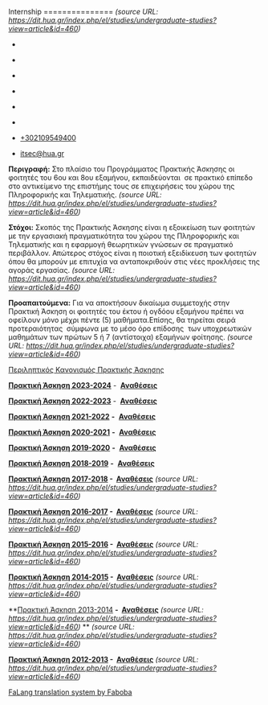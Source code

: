 Internship
===============    *(source URL: https://dit.hua.gr/index.php/el/studies/undergraduate-studies?view=article&id=460)*

*   [](https://www.facebook.com/ditharokopio)
*   [](https://www.youtube.com/channel/UCEHkYirpXF1nSLxDCrfDZ4A)
*   [](https://www.linkedin.com/company/77699385)
*   [](https://www.instagram.com/dithua)

*   [](https://dit.hua.gr/index.php/el/studies/undergraduate-studies)
*   [](https://dit.hua.gr/index.php/en/studies/undergraduate-studies)

*   [+302109549400](tel:+302109549400)
*   [itsec@hua.gr](mailto:itsec@hua.gr)

**Περιγραφή:** Στο πλαίσιο του Προγράμματος Πρακτικής Άσκησης οι φοιτητές του 6ου και 8ου εξαμήνου, εκπαιδεύονται  σε πρακτικό επίπεδο στο αντικείμενο της επιστήμης τους σε επιχειρήσεις του χώρου της Πληροφορικής και Τηλεματικής.  *(source URL: https://dit.hua.gr/index.php/el/studies/undergraduate-studies?view=article&id=460)*

**Στόχοι:** Σκοπός της Πρακτικής Άσκησης είναι η εξοικείωση των φοιτητών με την εργασιακή πραγματικότητα του χώρου της Πληροφορικής και Τηλεματικής και η εφαρμογή θεωρητικών γνώσεων σε πραγματικό περιβάλλον. Απώτερος στόχος είναι η ποιοτική εξειδίκευση των φοιτητών όπου θα μπορούν με επιτυχία να ανταποκριθούν στις νέες προκλήσεις της αγοράς εργασίας.  *(source URL: https://dit.hua.gr/index.php/el/studies/undergraduate-studies?view=article&id=460)*

**Προαπαιτούμενα:** Για να αποκτήσουν δικαίωμα συμμετοχής στην Πρακτική Άσκηση οι φοιτητές του έκτου ή ογδόου εξαμήνου πρέπει να οφείλουν μόνο μέχρι πέντε (5) μαθήματα.Επίσης, θα τηρείται σειρά προτεραιότητας  σύμφωνα με το μέσο όρο επίδοσης  των υποχρεωτικών μαθημάτων των πρώτων 5 ή 7 (αντίστοιχα) εξαμήνων φοίτησης.  *(source URL: https://dit.hua.gr/index.php/el/studies/undergraduate-studies?view=article&id=460)*

[Περιληπτικός Κανονισμός Πρακτικής Άσκησης](https://dit.hua.gr/images/%CE%9A%CE%91%CE%9D%CE%9F%CE%9D%CE%99%CE%A3%CE%9C%CE%9F%CE%A3_%CE%A0%CE%A1%CE%91%CE%9A%CE%A4%CE%99%CE%9A%CE%97%CE%A3_%CE%91%CE%A3%CE%9A%CE%97%CE%A3%CE%97%CE%A3_%CE%A4%CE%A0%CE%A4_12_2024.pdf)[](https://dit.hua.gr/images/%CE%9A%CE%91%CE%9D%CE%9F%CE%9D%CE%99%CE%A3%CE%9C%CE%9F%CE%A3_%CE%A0%CE%95_%CE%A4%CE%A0%CE%A4_2021.pdf)

[**Πρακτική Άσκηση 2023-2024**](https://dit.hua.gr/images/2024/%CE%98%CE%AD%CF%83%CE%B5%CE%B9%CF%82_%CE%A0%CF%81%CE%B1%CE%BA%CF%84%CE%B9%CE%BA%CE%AE%CF%82_%CE%86%CF%83%CE%BA%CE%B7%CF%83%CE%B7%CF%82_2023-2024.pdf) \-  [**Αναθέσεις**](https://dit.hua.gr/images/2024/%CE%A0%CE%99%CE%9D%CE%91%CE%9A%CE%91%CE%A3_%CE%A4%CE%95%CE%9B%CE%99%CE%9A%CE%A9%CE%9D_%CE%91%CE%A0%CE%9F%CE%A4%CE%95%CE%9B%CE%95%CE%A3%CE%9C%CE%91%CE%A4%CE%A9%CE%9D_%CE%A0.%CE%91._2023-24_%CF%80%CF%81%CE%BF%CF%82_%CE%B1%CE%BD%CE%AC%CF%81%CF%84%CE%B7%CF%83%CE%B7.pdf)

[**Πρακτική Άσκηση 2022-2023**](https://dit.hua.gr/images/2023/%CE%A6%CE%BF%CF%81%CE%B5%CE%AF%CF%82_%CE%A0%CF%81%CE%B1%CE%BA%CF%84%CE%B9%CE%BA%CE%AE%CF%82_%CE%86%CF%83%CE%BA%CE%B7%CF%83%CE%B7%CF%82_2022-2023_stu.pdf) \-  [**Αναθέσεις**](https://dit.hua.gr/images/2024/%CE%91%CE%A0%CE%9F%CE%A4%CE%95%CE%9B%CE%95%CE%A3%CE%9C%CE%91%CE%A4%CE%91_%CE%A0%CE%A1%CE%91%CE%9A%CE%A4%CE%99%CE%9A%CE%97%CE%A3_%CE%91%CE%A3%CE%9A%CE%97%CE%A3%CE%97%CE%A3_%CE%A4%CE%A0%CE%A4_2022-2023.pdf)

[**Πρακτική Άσκηση 2021-2022**](https://dit.hua.gr/images/2023/%CE%A6%CE%9F%CE%A1%CE%95%CE%99%CE%A3_%CE%A0%CE%91_2021-2022.pdf) **\-**  [](https://dit.hua.gr/images/%CE%91%CE%9D%CE%91%CE%98%CE%95%CE%A3%CE%95%CE%99%CE%A3_2_019-2020.pdf)[**Αναθέσεις**](https://dit.hua.gr/images/2023/%CE%91%CF%80%CE%BF%CF%84%CE%B5%CE%BB%CE%AD%CF%83%CE%BC%CE%B1%CF%84%CF%89%CE%BD_%CE%A0%CE%91_2021-2022.pdf)

[**Πρακτική Άσκηση 2020-2021**](https://dit.hua.gr/images/%CE%91%CE%9D%CE%91%CE%9A%CE%9F%CE%99%CE%9D%CE%A9%CE%A3%CE%97_%CE%93%CE%99%CE%91_%CE%A0%CE%91_2020_21.pdf) **\-**  [](https://dit.hua.gr/images/%CE%91%CE%9D%CE%91%CE%98%CE%95%CE%A3%CE%95%CE%99%CE%A3_2_019-2020.pdf)[**Αναθέσεις**](https://dit.hua.gr/images/%CE%91%CF%80%CE%BF%CF%84%CE%B5%CE%BB%CE%AD%CF%83%CE%BC%CE%B1%CF%84%CE%B1_%CE%A0%CF%81%CE%B1%CE%BA%CF%84%CE%B9%CE%BA%CE%AE%CF%82_%CE%86%CF%83%CE%BA%CE%B7%CF%83%CE%B7%CF%82_%CE%BC%CE%B5_%CE%91%CE%9C.pdf)

[**Πρακτική Άσκηση 2019-2020**](https://dit.hua.gr/images/_%CE%A9%CE%A3%CE%97_%CE%93%CE%99%CE%91_%CE%A0%CE%91_2019-2020.pdf) [](https://dit.hua.gr/images/%CE%91%CE%9D%CE%91%CE%98%CE%95%CE%A3%CE%95%CE%99%CE%A3_2_019-2020.pdf)**\-**  [**Αναθέσεις**](https://dit.hua.gr/images/%CE%91%CE%9D%CE%91%CE%98%CE%95%CE%A3%CE%95%CE%99%CE%A3_2_019-2020.pdf)

[**Πρακτική Άσκηση 2018-2019**](https://dit.hua.gr/images/_%CE%A9%CE%A3%CE%97_%CE%93%CE%99%CE%91_%CE%A0%CE%91_2018-2019.pdf) [](https://dit.hua.gr/images/%CE%91%CE%9D%CE%91%CE%98%CE%95%CE%A3%CE%95%CE%99%CE%A3_2_018-2019.pdf)**\-**  [**Αναθέσεις**](https://dit.hua.gr/images/%CE%91%CE%9D%CE%91%CE%98%CE%95%CE%A3%CE%95%CE%99%CE%A3_2_018-2019.pdf)

**[Πρακτική Άσκηση 2017-2018](https://dit.hua.gr/images/anakoinosi_praktiki_2017-2018.pdf) \-  [Αναθέσεις](https://dit.hua.gr/images/praktiki_anatheseis_2017-2018.pdf)**  *(source URL: https://dit.hua.gr/index.php/el/studies/undergraduate-studies?view=article&id=460)*

**[Πρακτική Άσκηση 2016-2017](https://dit.hua.gr/images/anakoinosi_praktiki_2016-2017.pdf) \-  [Αναθέσεις](https://dit.hua.gr/images/praktiki_anatheseis_2016-2017.pdf)**  *(source URL: https://dit.hua.gr/index.php/el/studies/undergraduate-studies?view=article&id=460)*

**[Πρακτική Άσκηση 2015-2016](https://dit.hua.gr/images/anakoinosi_praktiki_2015-2016.pdf) \-  [Αναθέσεις](https://dit.hua.gr/images/praktiki_anatheseis_2015-2016.pdf)**  *(source URL: https://dit.hua.gr/index.php/el/studies/undergraduate-studies?view=article&id=460)*

**[Πρακτική Άσκηση 2014-2015](https://dit.hua.gr/images/documents/%20%20%20%20.pdf) \-  [Αναθέσεις](https://dit.hua.gr/images/documents/anatheseis%20praktikhs%202015.pdf)**  *(source URL: https://dit.hua.gr/index.php/el/studies/undergraduate-studies?view=article&id=460)*

**[Πρακτική Άσκηση 2013-2014](https://dit.hua.gr/images/documents/praktiki_2013_2014.pdf) **\-  [Αναθέσεις](https://dit.hua.gr/images/praktiki_anatheseis_2013-2014.pdf)**    *(source URL: https://dit.hua.gr/index.php/el/studies/undergraduate-studies?view=article&id=460)*
**  *(source URL: https://dit.hua.gr/index.php/el/studies/undergraduate-studies?view=article&id=460)*

**[Πρακτική Άσκηση 2012-2013](https://dit.hua.gr/index.php/el/announ/581-09-01-2022) \-  [**Αναθέσεις**](https://dit.hua.gr/images/praktiki_anatheseis_2012-2013.pdf)**  *(source URL: https://dit.hua.gr/index.php/el/studies/undergraduate-studies?view=article&id=460)*

[FaLang translation system by Faboba](http://www.faboba.com/ "Faboba : Création de composantJoomla")

[](https://dit.hua.gr/index.php/el/studies/undergraduate-studies?view=article&id=460#)

